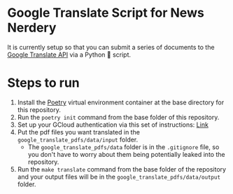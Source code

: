 # Google Translate Script for News Nerdery
It is currently setup so that you can submit a series of documents to the [Google Translate API](https://github.com/googleapis/python-translate) via a Python 🐍 script.

# Steps to run
1. Install the [Poetry](https://github.com/python-poetry/poetry) virtual environment container at the base directory for this repository.
2. Run the `poetry init` command from the base folder of this repository.
3. Set up your GCloud authentication via this set of instructions: [Link](https://codelabs.developers.google.com/codelabs/cloud-translation-python3#0)
4. Put the pdf files you want translated in the `google_translate_pdfs/data/input` folder.
   - The `google_translate_pdfs/data` folder is in the `.gitignore` file, so you don't have to worry about them being potentially leaked into the repository.
5. Run the `make translate` command from the base folder of the repository and your output files will be in the `google_translate_pdfs/data/output` folder.
